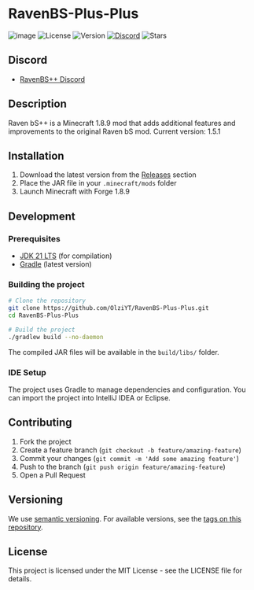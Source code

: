 # RavenBS-Plus-Plus

![image](https://github.com/user-attachments/assets/d2568078-6e45-46d7-8480-9f5d5eb6bc23)
![License](https://img.shields.io/badge/license-MIT-blue)
![Version](https://img.shields.io/github/v/release/OlziYT/RavenBS-Plus-Plus)
[![Discord](https://img.shields.io/discord/1205592567274242048?color=7289da&label=discord&logo=discord&logoColor=white)](https://discord.gg/WBFFSd9trg)
![Stars](https://img.shields.io/github/stars/OlziYT/RavenBS-Plus-Plus?style=flat&logo=github)

## Discord
- [RavenBS++ Discord](https://discord.gg/WBFFSd9trg)

## Description
Raven bS++ is a Minecraft 1.8.9 mod that adds additional features and improvements to the original Raven bS mod. Current version: 1.5.1

## Installation
1. Download the latest version from the [Releases](https://github.com/OlziYT/RavenBS-Plus-Plus/releases) section
2. Place the JAR file in your `.minecraft/mods` folder
3. Launch Minecraft with Forge 1.8.9

## Development

### Prerequisites
- [JDK 21 LTS](https://adoptium.net/temurin/releases/?version=21) (for compilation)
- [Gradle](https://gradle.org/install/) (latest version)

### Building the project
```bash
# Clone the repository
git clone https://github.com/OlziYT/RavenBS-Plus-Plus.git   
cd RavenBS-Plus-Plus

# Build the project
./gradlew build --no-daemon
```

The compiled JAR files will be available in the `build/libs/` folder.

### IDE Setup
The project uses Gradle to manage dependencies and configuration. You can import the project into IntelliJ IDEA or Eclipse.

## Contributing
1. Fork the project
2. Create a feature branch (`git checkout -b feature/amazing-feature`)
3. Commit your changes (`git commit -m 'Add some amazing feature'`)
4. Push to the branch (`git push origin feature/amazing-feature`)
5. Open a Pull Request

## Versioning
We use [semantic versioning](https://semver.org/). For available versions, see the [tags on this repository](https://github.com/OlziYT/RavenBS-Plus-Plustags).

## License
This project is licensed under the MIT License - see the LICENSE file for details.
